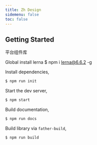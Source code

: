 ```yaml
---
title: Zh Design
sidemenu: false
toc: false
---
```


## Getting Started

平台组件库

Global install lerna
$ npm i lerna@6.6.2 -g

Install dependencies,

```bash
$ npm run init
```

Start the dev server,

```bash
$ npm start
```

Build documentation,

```bash
$ npm run docs
```

Build library via `father-build`,

```bash
$ npm run build
```
